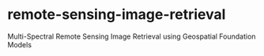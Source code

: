 # remote-sensing-image-retrieval
Multi-Spectral Remote Sensing Image Retrieval using Geospatial Foundation Models
